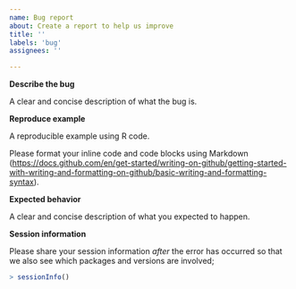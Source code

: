 ```yaml
---
name: Bug report
about: Create a report to help us improve
title: ''
labels: 'bug'
assignees: ''

---
```

**Describe the bug**

A clear and concise description of what the bug is.  


**Reproduce example**

A reproducible example using R code.

Please format your inline code and code blocks using Markdown (<https://docs.github.com/en/get-started/writing-on-github/getting-started-with-writing-and-formatting-on-github/basic-writing-and-formatting-syntax>).


**Expected behavior**

A clear and concise description of what you expected to happen.


**Session information**

Please share your session information *after* the error has occurred so that we also see which packages and versions are involved;

```r
> sessionInfo()
```
